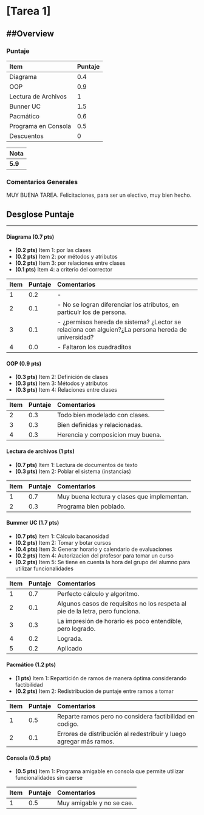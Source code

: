﻿# [Tarea 1]

##Overview
----------


### Puntaje
| Item | Puntaje |
|:--------|:--------|
| Diagrama | 0.4 |
| OOP | 0.9 |
| Lectura de Archivos | 1 |
| Bunner UC | 1.5 |
| Pacmático | 0.6 |
| Programa en Consola | 0.5 |
| Descuentos | 0 |

| Nota |
|:-----|
| **5.9** |

### Comentarios Generales
MUY BUENA TAREA. Felicitaciones, para ser un electivo, muy bien hecho.

## Desglose Puntaje
----------
#### Diagrama **(0.7 pts)**
* **(0.2 pts)** Item 1: por las clases
* **(0.2 pts)** Item 2: por métodos y atributos
* **(0.2 pts)** Item 3: por relaciones entre clases
* **(0.1 pts)** Item 4: a criterio del corrector

| Item | Puntaje | Comentarios | 
|:--------|:--------|:--------|
| 1 | 0.2 | - |
| 2 | 0.1| - No se logran diferenciar los atributos, en particulr los de persona.|
| 3 | 0.1 | - ¿permisos hereda de sistema? ¿Lector se relaciona con alguien?¿La persona hereda de universidad?|
| 4 | 0.0 | - Faltaron los cuadraditos|


#### OOP **(0.9 pts)**

* **(0.3 pts)** Item 2: Definición de clases
* **(0.3 pts)** Item 3: Métodos y atributos
* **(0.3 pts)** Item 4: Relaciones entre clases

| Item | Puntaje | Comentarios | 
|:--------|:--------|:--------|
| 2 | 0.3 | Todo bien modelado con clases. |
| 3 | 0.3 | Bien definidas y relacionadas. |
| 4 | 0.3| Herencia y composicion muy buena. |


#### Lectura de archivos **(1 pts)**

* **(0.7 pts)** Item 1: Lectura de documentos de texto
* **(0.3 pts)** Item 2: Poblar el sistema (instancias)

| Item | Puntaje | Comentarios | 
|:--------|:--------|:--------|
| 1 | 0.7 | Muy buena lectura y clases que implementan. |
| 2 | 0.3 | Programa bien poblado. |


#### Bummer UC **(1.7 pts)**

* **(0.7 pts)** Item 1: Cálculo bacanosidad
* **(0.2 pts)** Item 2: Tomar y botar cursos
* **(0.4 pts)** Item 3: Generar horario y calendario de evaluaciones
* **(0.2 pts)** Item 4: Autorizacion del profesor para tomar un curso
* **(0.2 pts)** Item 5: Se tiene en cuenta la hora del grupo del alumno para utilizar funcionalidades

| Item | Puntaje | Comentarios | 
|:--------|:--------|:--------|
| 1 | 0.7 | Perfecto cálculo y algoritmo. |
| 2 | 0.1 | Algunos casos de requisitos no los respeta al pie de la letra, pero funciona. |
| 3 | 0.3 | La impresión de horario es poco entendible, pero logrado. |
| 4 | 0.2 | Lograda. |
| 5 | 0.2 | Aplicado |


#### Pacmático **(1.2 pts)**

* **(1 pts)** Item 1: Repartición de ramos de manera óptima considerando factibilidad
* **(0.2 pts)** Item 2: Redistribución de puntaje entre ramos a tomar

| Item | Puntaje | Comentarios | 
|:--------|:--------|:--------|
| 1 | 0.5 | Reparte ramos pero no considera factibilidad en codigo. |
| 2 | 0.1 | Errores de distribución al redestribuir y luego agregar más ramos. |


#### Consola **(0.5 pts)**

* **(0.5 pts)** Item 1: Programa amigable en consola que permite utilizar funcionalidades sin caerse

| Item | Puntaje | Comentarios | 
|:--------|:--------|:--------|
| 1 | 0.5 | Muy amigable y no se cae. |

